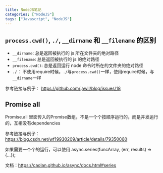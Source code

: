 ```yaml
---
title: NodeJS笔记
categories: ["NodeJS"]
tags: ["Javascript", "NodeJS"]
---
```


## `process.cwd()`, `./`, `__dirname` 和 `__filename` 的区别

- `__dirname`: 总是返回被执行的 js 所在文件夹的绝对路径
- `__filename`: 总是返回被执行的 js 的绝对路径
- `process.cwd()`: 总是返回运行 node 命令时所在的文件夹的绝对路径
- `./`： 不使用require时候，`./`与`process.cwd()`一样，使用require时候，与`__dirname`一样

参考链接与例子： https://github.com/jawil/blog/issues/18

## Promise all

Promise.all 里面传入的Promise数组，不是一个个按顺序运行的，而是并发运行的，互相没有dependencies

参考链接与例子： https://blog.csdn.net/wf19930209/article/details/79350060

如果需要一个个的运行，可以使用 async.series(funcArray, (err, results) => {…});

文档：https://caolan.github.io/async/docs.html#series